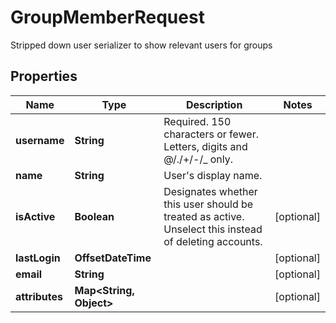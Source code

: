 

# GroupMemberRequest

Stripped down user serializer to show relevant users for groups

## Properties

| Name | Type | Description | Notes |
|------------ | ------------- | ------------- | -------------|
|**username** | **String** | Required. 150 characters or fewer. Letters, digits and @/./+/-/_ only. |  |
|**name** | **String** | User&#39;s display name. |  |
|**isActive** | **Boolean** | Designates whether this user should be treated as active. Unselect this instead of deleting accounts. |  [optional] |
|**lastLogin** | **OffsetDateTime** |  |  [optional] |
|**email** | **String** |  |  [optional] |
|**attributes** | **Map&lt;String, Object&gt;** |  |  [optional] |



